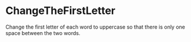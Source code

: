 # ChangeTheFirstLetter
Change the first letter of each word to uppercase so that there is only one space between the two words.
